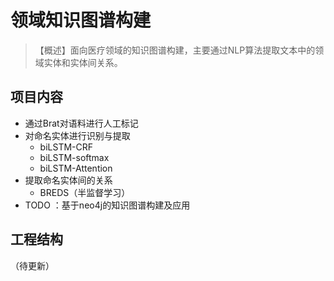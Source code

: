 # 领域知识图谱构建

> 【概述】面向医疗领域的知识图谱构建，主要通过NLP算法提取文本中的领域实体和实体间关系。

## 项目内容

- 通过Brat对语料进行人工标记
- 对命名实体进行识别与提取
  - biLSTM-CRF
  - biLSTM-softmax
  - biLSTM-Attention
- 提取命名实体间的关系
  - BREDS（半监督学习）
- TODO ：基于neo4j的知识图谱构建及应用

## 工程结构

（待更新）